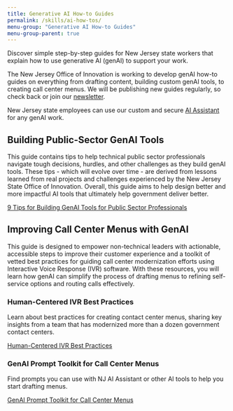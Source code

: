 ```yaml
---
title: Generative AI How-to Guides
permalink: /skills/ai-how-tos/
menu-group: "Generative AI How-to Guides"
menu-group-parent: true
---
```


<div class="usa-alert usa-alert--info usa-alert--no-icon">
    <div class="usa-alert__body">
        <p class="usa-alert__text">Discover simple step-by-step guides for New Jersey state workers that explain how to use generative AI (genAI) to support your work.</p>
    </div>
</div>

The New Jersey Office of Innovation is working to develop genAI how-to guides on everything from drafting content, building custom genAI tools, to creating call center menus. We will be publishing new guides regularly, so check back or join our [newsletter](/signup/).

New Jersey state employees can use our custom and secure [AI Assistant](https://ai-assistant.nj.gov/) for any genAI work.

## Building Public-Sector GenAI Tools

This guide contains tips to help technical public sector professionals navigate tough decisions, hurdles, and other challenges as they build genAI tools. These tips - which will evolve over time - are derived from lessons learned from real projects and challenges experienced by the New Jersey State Office of Innovation. Overall, this guide aims to help design better and more impactful AI tools that ultimately help government deliver better.

<a class="usa-button" href="/skills/ai-how-tos/public-sector-tips" target="_blank">9 Tips for Building GenAI Tools for Public Sector Professionals</a>

## Improving Call Center Menus with GenAI

This guide is designed to empower non-technical leaders with actionable, accessible steps to improve their customer experience and a toolkit of vetted best practices for guiding call center modernization efforts using Interactive Voice Response (IVR) software. With these resources, you will learn how genAI can simplify the process of drafting menus to refining self-service options and routing calls effectively.

### Human-Centered IVR Best Practices

Learn about best practices for creating contact center menus, sharing key insights from a team that has modernized more than a dozen government contact centers.

<a class="usa-button" href="/skills/ai-how-tos/ivr-best-practices" target="_blank">Human-Centered IVR Best Practices</a>

### GenAI Prompt Toolkit for Call Center Menus

Find prompts you can use with NJ AI Assistant or other AI tools to help you start drafting menus.

<a class="usa-button" href="/skills/ai-how-tos/ivr-gen-ai-prompts" target="_blank">GenAI Prompt Toolkit for Call Center Menus</a>

